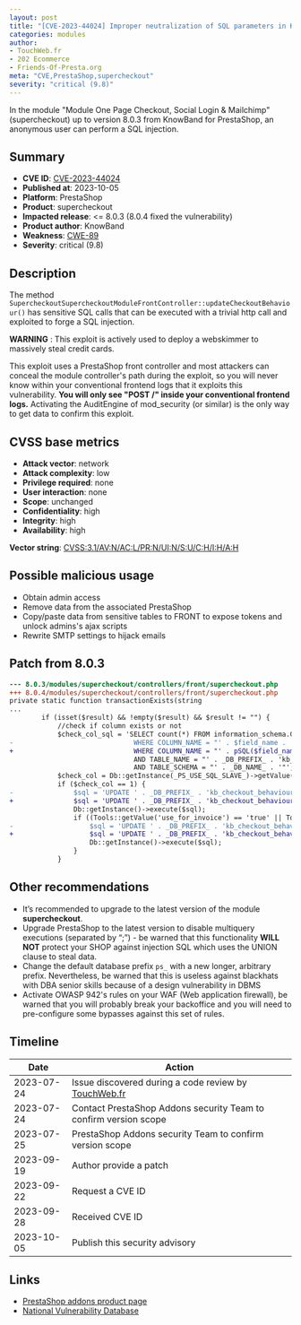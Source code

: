 ```yaml
---
layout: post
title: "[CVE-2023-44024] Improper neutralization of SQL parameters in KnowBand - One Page Checkout, Social Login & Mailchimp module for PrestaShop"
categories: modules
author:
- TouchWeb.fr
- 202 Ecommerce
- Friends-Of-Presta.org
meta: "CVE,PrestaShop,supercheckout"
severity: "critical (9.8)"
---
```


In the module "Module One Page Checkout, Social Login & Mailchimp" (supercheckout) up to version 8.0.3 from KnowBand for PrestaShop, an anonymous user can perform a SQL injection.


## Summary

* **CVE ID**: [CVE-2023-44024](https://cve.mitre.org/cgi-bin/cvename.cgi?name=CVE-2023-44024)
* **Published at**: 2023-10-05
* **Platform**: PrestaShop
* **Product**: supercheckout
* **Impacted release**: <= 8.0.3 (8.0.4 fixed the vulnerability)
* **Product author**: KnowBand
* **Weakness**: [CWE-89](https://cwe.mitre.org/data/definitions/89.html)
* **Severity**: critical (9.8)

## Description

The method `SupercheckoutSupercheckoutModuleFrontController::updateCheckoutBehaviour()` has sensitive SQL calls that can be executed with a trivial http call and exploited to forge a SQL injection.

**WARNING** : This exploit is actively used to deploy a webskimmer to massively steal credit cards.

This exploit uses a PrestaShop front controller and most attackers can conceal the module controller's path during the exploit, so you will never know within your conventional frontend logs that it exploits this vulnerability. **You will only see "POST /" inside your conventional frontend logs.** Activating the AuditEngine of mod_security (or similar) is the only way to get data to confirm this exploit.

## CVSS base metrics

* **Attack vector**: network
* **Attack complexity**: low
* **Privilege required**: none
* **User interaction**: none
* **Scope**: unchanged
* **Confidentiality**: high
* **Integrity**: high
* **Availability**: high

**Vector string**: [CVSS:3.1/AV:N/AC:L/PR:N/UI:N/S:U/C:H/I:H/A:H](https://nvd.nist.gov/vuln-metrics/cvss/v3-calculator?vector=AV:N/AC:L/PR:N/UI:N/S:U/C:H/I:H/A:H)

## Possible malicious usage

* Obtain admin access
* Remove data from the associated PrestaShop
* Copy/paste data from sensitive tables to FRONT to expose tokens and unlock admins's ajax scripts
* Rewrite SMTP settings to hijack emails

## Patch from 8.0.3

```diff
--- 8.0.3/modules/supercheckout/controllers/front/supercheckout.php
+++ 8.0.4/modules/supercheckout/controllers/front/supercheckout.php
private static function transactionExists(string
...
        if (isset($result) && !empty($result) && $result != "") {
            //check if column exists or not
            $check_col_sql = 'SELECT count(*) FROM information_schema.COLUMNS
-                              WHERE COLUMN_NAME = "' . $field_name . '"
+                              WHERE COLUMN_NAME = "' . pSQL($field_name) . '"
                               AND TABLE_NAME = "' . _DB_PREFIX_ . 'kb_checkout_behaviour_stats"
                               AND TABLE_SCHEMA = "' . _DB_NAME_ . '"';
            $check_col = Db::getInstance(_PS_USE_SQL_SLAVE_)->getValue($check_col_sql);
            if ($check_col == 1) {
-               $sql = 'UPDATE ' . _DB_PREFIX_ . 'kb_checkout_behaviour_stats SET ' . pSQL($field_name) . ' = ' . (int) $filled . ' WHERE id_cart = ' . (int) $this->context->cart->id;
+               $sql = 'UPDATE ' . _DB_PREFIX_ . 'kb_checkout_behaviour_stats SET `' . bqSQL($field_name) . '` = ' . (int) $filled . ' WHERE id_cart = ' . (int) $this->context->cart->id;
                Db::getInstance()->execute($sql);
                if ((Tools::getValue('use_for_invoice') == 'true' || Tools::getValue('use_for_invoice') == true) && $field_name != 'email' && (strpos($field_name, '_invoice') == false)) {
-                   $sql = 'UPDATE ' . _DB_PREFIX_ . 'kb_checkout_behaviour_stats SET ' . pSQL($field_name) . '_invoice = ' . (int) $filled . ' WHERE id_cart = ' . (int) $this->context->cart->id;
+                   $sql = 'UPDATE ' . _DB_PREFIX_ . 'kb_checkout_behaviour_stats SET `' . bqSQL($field_name) . '_invoice` = ' . (int) $filled . ' WHERE id_cart = ' . (int) $this->context->cart->id;
                    Db::getInstance()->execute($sql);
                }
            }
```

## Other recommendations

* It’s recommended to upgrade to the latest version of the module **supercheckout**.
* Upgrade PrestaShop to the latest version to disable multiquery executions (separated by “;”) - be warned that this functionality **WILL NOT** protect your SHOP against injection SQL which uses the UNION clause to steal data.
* Change the default database prefix `ps_` with a new longer, arbitrary prefix. Nevertheless, be warned that this is useless against blackhats with DBA senior skills because of a design vulnerability in DBMS
* Activate OWASP 942's rules on your WAF (Web application firewall), be warned that you will probably break your backoffice and you will need to pre-configure some bypasses against this set of rules.

## Timeline

| Date | Action |
|--|--|
| 2023-07-24 | Issue discovered during a code review by [TouchWeb.fr](https://www.touchweb.fr) |
| 2023-07-24 | Contact PrestaShop Addons security Team to confirm version scope |
| 2023-07-25 | PrestaShop Addons security Team to confirm version scope |
| 2023-09-19 | Author provide a patch |
| 2023-09-22 | Request a CVE ID |
| 2023-09-28 | Received CVE ID |
| 2023-10-05 | Publish this security advisory |

## Links

* [PrestaShop addons product page](https://addons.prestashop.com/fr/processus-rapide-commande/18016-one-page-checkout-social-login-mailchimp.html)
* [National Vulnerability Database](https://nvd.nist.gov/vuln/detail/CVE-2023-44024)
